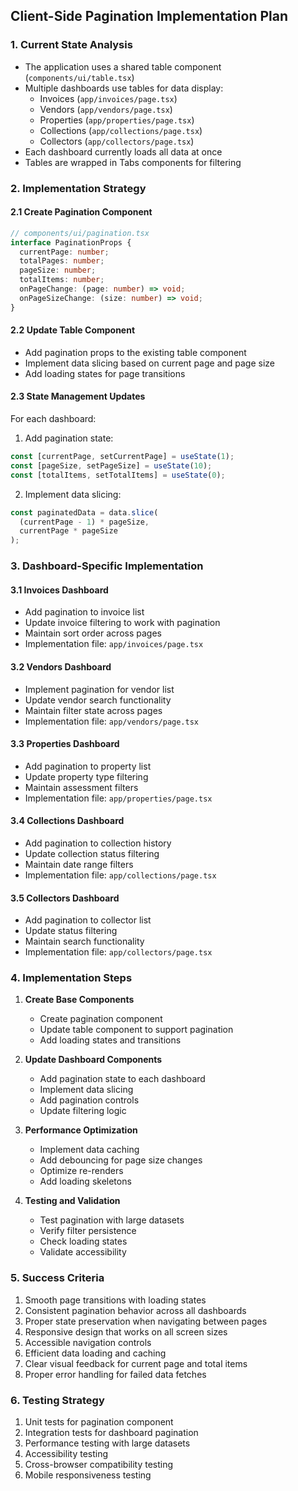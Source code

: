 ## Client-Side Pagination Implementation Plan

### 1. Current State Analysis
- The application uses a shared table component (`components/ui/table.tsx`)
- Multiple dashboards use tables for data display:
  - Invoices (`app/invoices/page.tsx`)
  - Vendors (`app/vendors/page.tsx`)
  - Properties (`app/properties/page.tsx`)
  - Collections (`app/collections/page.tsx`)
  - Collectors (`app/collectors/page.tsx`)
- Each dashboard currently loads all data at once
- Tables are wrapped in Tabs components for filtering

### 2. Implementation Strategy

#### 2.1 Create Pagination Component
```typescript
// components/ui/pagination.tsx
interface PaginationProps {
  currentPage: number;
  totalPages: number;
  pageSize: number;
  totalItems: number;
  onPageChange: (page: number) => void;
  onPageSizeChange: (size: number) => void;
}
```

#### 2.2 Update Table Component
- Add pagination props to the existing table component
- Implement data slicing based on current page and page size
- Add loading states for page transitions

#### 2.3 State Management Updates
For each dashboard:
1. Add pagination state:
```typescript
const [currentPage, setCurrentPage] = useState(1);
const [pageSize, setPageSize] = useState(10);
const [totalItems, setTotalItems] = useState(0);
```

2. Implement data slicing:
```typescript
const paginatedData = data.slice(
  (currentPage - 1) * pageSize,
  currentPage * pageSize
);
```

### 3. Dashboard-Specific Implementation

#### 3.1 Invoices Dashboard
- Add pagination to invoice list
- Update invoice filtering to work with pagination
- Maintain sort order across pages
- Implementation file: `app/invoices/page.tsx`

#### 3.2 Vendors Dashboard
- Implement pagination for vendor list
- Update vendor search functionality
- Maintain filter state across pages
- Implementation file: `app/vendors/page.tsx`

#### 3.3 Properties Dashboard
- Add pagination to property list
- Update property type filtering
- Maintain assessment filters
- Implementation file: `app/properties/page.tsx`

#### 3.4 Collections Dashboard
- Add pagination to collection history
- Update collection status filtering
- Maintain date range filters
- Implementation file: `app/collections/page.tsx`

#### 3.5 Collectors Dashboard
- Add pagination to collector list
- Update status filtering
- Maintain search functionality
- Implementation file: `app/collectors/page.tsx`

### 4. Implementation Steps

1. **Create Base Components**
   - Create pagination component
   - Update table component to support pagination
   - Add loading states and transitions

2. **Update Dashboard Components**
   - Add pagination state to each dashboard
   - Implement data slicing
   - Add pagination controls
   - Update filtering logic

3. **Performance Optimization**
   - Implement data caching
   - Add debouncing for page size changes
   - Optimize re-renders
   - Add loading skeletons

4. **Testing and Validation**
   - Test pagination with large datasets
   - Verify filter persistence
   - Check loading states
   - Validate accessibility

### 5. Success Criteria
1. Smooth page transitions with loading states
2. Consistent pagination behavior across all dashboards
3. Proper state preservation when navigating between pages
4. Responsive design that works on all screen sizes
5. Accessible navigation controls
6. Efficient data loading and caching
7. Clear visual feedback for current page and total items
8. Proper error handling for failed data fetches

### 6. Testing Strategy
1. Unit tests for pagination component
2. Integration tests for dashboard pagination
3. Performance testing with large datasets
4. Accessibility testing
5. Cross-browser compatibility testing
6. Mobile responsiveness testing 